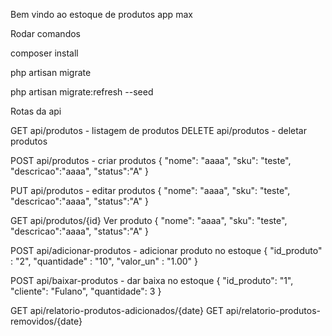 Bem vindo ao estoque de produtos app max

Rodar comandos

composer install

php artisan migrate

php artisan migrate:refresh --seed


Rotas da api

GET api/produtos - listagem de produtos
DELETE api/produtos - deletar  produtos

POST api/produtos - criar produtos
{
  "nome": "aaaa",
  "sku": "teste",
  "descricao":"aaaa",
  "status":"A"
}

PUT api/produtos - editar produtos
{
  "nome": "aaaa",
  "sku": "teste",
  "descricao":"aaaa",
  "status":"A"
}

GET api/produtos/{id} Ver produto
{
  "nome": "aaaa",
  "sku": "teste",
  "descricao":"aaaa",
  "status":"A"
}


POST api/adicionar-produtos - adicionar produto no estoque
{
	"id_produto" : "2",
	"quantidade" : "10",
	"valor_un" : "1.00"
}

POST api/baixar-produtos  - dar baixa no estoque
{
  "id_produto": "1",
  "cliente": "Fulano",
  "quantidade": 3
}

GET api/relatorio-produtos-adicionados/{date}
GET api/relatorio-produtos-removidos/{date}
